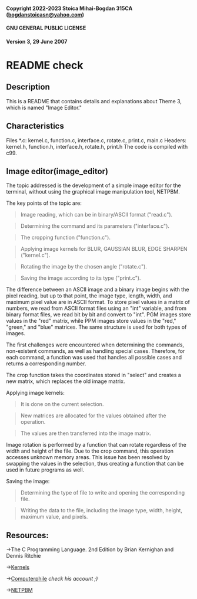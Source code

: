 #### Copyright 2022-2023 Stoica Mihai-Bogdan 315CA (bogdanstoicasn@yahoo.com)
#### GNU GENERAL PUBLIC LICENSE 
#### Version 3, 29 June 2007
# README check

## Description

This is a README that contains details and explanations about Theme 3, which is named "Image Editor."

## Characteristics

Files *.c: kernel.c, function.c, interface.c, rotate.c, print.c, main.c
Headers: kernel.h, function.h, interface.h, rotate.h, print.h
The code is compiled with c99.

## Image editor(image_editor)

The topic addressed is the development of a simple image editor for the terminal,
without using the graphical image manipulation tool, NETPBM.


The key points of the topic are:

> Image reading, which can be in binary/ASCII format ("read.c").

> Determining the command and its parameters ("interface.c").

> The cropping function ("function.c").

> Applying image kernels for BLUR, GAUSSIAN BLUR, EDGE SHARPEN ("kernel.c").

> Rotating the image by the chosen angle ("rotate.c").

> Saving the image according to its type ("print.c").

The difference between an ASCII image and a binary image begins with the pixel reading,
but up to that point, the image type, length, width, and maximum pixel value are in ASCII format.
To store pixel values in a matrix of numbers, we read from ASCII format files using an "int" variable,
and from binary format files, we read bit by bit and convert to "int".
PGM images store values in the "red" matrix, while PPM images store values in the "red," "green," and "blue" matrices.
The same structure is used for both types of images.

The first challenges were encountered when determining the commands, non-existent commands, as well as handling special cases.
Therefore, for each command, a function was used that handles all possible cases and returns a corresponding number.

The crop function takes the coordinates stored in "select" and creates a new matrix, which replaces the old image matrix.


Applying image kernels:

> It is done on the current selection.

> New matrices are allocated for the values obtained after the operation.

> The values are then transferred into the image matrix.

Image rotation is performed by a function that can rotate regardless of the width and height of the file.
Due to the crop command, this operation accesses unknown memory areas.
This issue has been resolved by swapping the values in the selection, thus creating a function that can be used in future programs as well.

Saving the image:

> Determining the type of file to write and opening the corresponding file.

> Writing the data to the file, including the image type, width, height, maximum value, and pixels.
	


## Resources:

->The C Programming Language. 2nd Edition
	by Brian Kernighan and Dennis Ritchie
	
->[Kernels](https://youtube.com/playlist?list=PLzH6n4zXuckoRdljSlM2k35BufTYXNNeF)

->[Computerphile](https://youtube.com/@Computerphile)
	*check his account ;)*
	
->[NETPBM](https://netpbm.sourceforge.net/)






